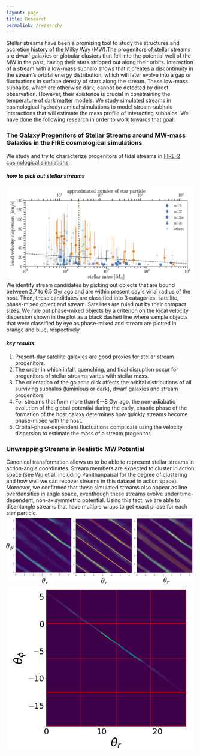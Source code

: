 ```yaml
---
layout: page
title: Research
permalink: /research/
---
```

Stellar streams have been a promising tool to study the structures and accretion history of the Milky Way (MW).The progenitors of stellar streams are dwarf galaxies or globular clusters that fell into the potential well of the MW in the past, having their stars stripped out along their orbits. Interaction of a stream with a low-mass subhalo shows that it creates a discontinuity in the stream’s orbital energy distribution, which will later evolve into a gap or fluctuations in surface density of stars along the stream. These low-mass subhalos, which are otherwise dark, cannot be detected by direct observation. However, their existence is crucial in constraining the temperature of dark matter models. We study simulated streams in cosmological hydrodynamical simulations to model stream-subhalo interactions that will estimate the mass profile of interacting subhalos. We have done the following research in order to work towards that goal.

### **The Galaxy Progenitors of Stellar Streams around MW-mass Galaxies in the FIRE cosmological simulations**

We study and try to characterize progenitors of tidal streams in [FIRE-2 cosmological simulations](https://fire.northwestern.edu).

#### *how to pick out stellar streams*
![classification](/assets/stream_local_vel_dispersion.png)
We identify stream candidates by picking out objects that are bound between 2.7 to 6.5 Gyr ago and are within present day's virial radius of the host. Then, these candidates are classified into 3 catagories: satellite, phase-mixed object and stream. Satellites are ruled out by their compact sizes. We rule out phase-mixed objects by a criterion on the local velocity dispersion shown in the plot as a black dashed line where sample objects that were classified by eye as phase-mixed and stream are plotted in orange and blue, respectively.

#### *key results*
1. Present-day satellite galaxies are good proxies for stellar stream progenitors.
2. The order in which infall, quenching, and tidal disruption occur for progenitors of stellar streams varies with stellar mass.
3. The orientation of the galactic disk affects the orbital distributions of all surviving subhalos (luminious or dark), dwarf galaxies and stream progenitors
4. For streams that form more than 6--8 Gyr ago, the non-adiabatic evolution of the global potential during the early, chaotic phase of the formation of the host galaxy determines how quickly streams become phase-mixed with the host.
5. Orbital-phase-dependent fluctuations complicate using the velocity dispersion to estimate the mass of a stream progenitor.

### **Unwrapping Streams in Realistic MW Potential**
Canonical transformation allows us to be able to represent stellar streams in action-angle coordinates. Stream members are expected to cluster in action space (see Wu et al. including Panithanpaisal for the degree of clustering and how well we can recover streams in this dataset in action space). Moreover, we confirmed that these simulated streams also appear as line overdensities in angle space, eventhough these streams evolve under time-dependent, non-axisymmetric potential. Using this fact, we are able to disentangle streams that have multiple wraps to get exact phase for each star particle.
![angle_space](/assets/one_stream_hough_transform.png)
![unwrap](/assets/one_stream_unwrap_angle.png)

